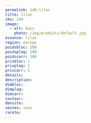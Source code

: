 ```yaml
---
permalink: 140-lilas
title: lilas
sku: 140
image: 
  - alt: bois
    photo: /img/produits/default.jpg
essence: lilas
region: europe
poidsbloc: 100
poidsplaq: 100
poidscarr: 100
prixbloc: 1
prixplaq: 1
prixcarr: 1
details: 
description: 
dimbloc: 
dimplaq: 
dimcarr: 
couleur: 
densite: 
veines: sans
rarete: 
---
```

